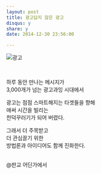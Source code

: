 ```yaml
---
layout: post
title: 광고답지 않은 광고
disqus: y
share: y
date: 2014-12-30 23:56:00

---
```



![광고](http://beatshon.github.com/images/jim.png)


</br>

하루 동안 만나는 메시지가</br> 
3,000개가 넘는 광고과잉 시대에서</br>

광고는 점점 스마트해지는 타겟들을 향해</br>
애써 시간을 빌리는</br>
천덕꾸러기가 되어 버렸다.</br>

그래서 더 주목받고<br>
더 관심끌기 위한<br>
방법론과 아이디어도 함께 진화한다.<br>
</br>  

@판교 어딘가에서